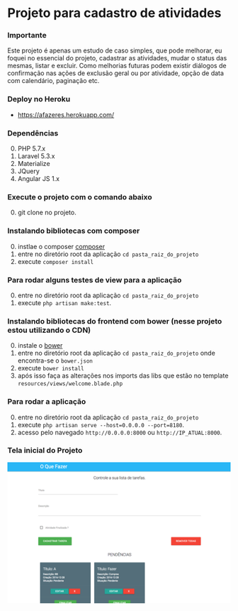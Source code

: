 # Projeto para cadastro de atividades

### Importante

Este projeto é apenas um estudo de caso simples, que pode melhorar, eu foquei no essencial do projeto, cadastrar as atividades, mudar o status das mesmas, listar e excluir. Como melhorias futuras podem existir diálogos de confirmação nas ações de exclusão geral ou por atividade, opção de data com calendário, paginação etc.


### Deploy no Heroku

* https://afazeres.herokuapp.com/

### Dependências

0. PHP 5.7.x
0. Laravel 5.3.x
0. Materialize
0. JQuery
0. Angular JS 1.x

### Execute o projeto com o comando abaixo

0. git clone no projeto.

### Instalando bibliotecas com composer

0. instlae o composer [composer](https://getcomposer.org/)
0. entre no diretório root da aplicação `cd pasta_raiz_do_projeto`
0. execute `composer install`

### Para rodar alguns testes de view para a aplicação

0. entre no diretório root da aplicação `cd pasta_raiz_do_projeto`
0. execute `php artisan make:test`.

### Instalando bibliotecas do frontend com bower (nesse projeto estou utilizando o CDN)

0. instale o [bower](http://bower.io/)
0. entre no diretório root da aplicação `cd pasta_raiz_do_projeto` onde encontra-se o `bower.json`
0. execute `bower install`
0. após isso faça as alterações nos imports das libs que estão no template `resources/views/welcome.blade.php`

### Para rodar a aplicação

0. entre no diretório root da aplicação `cd pasta_raiz_do_projeto`
0. execute `php artisan serve --host=0.0.0.0 --port=8180`.
0. acesso pelo navegado `http://0.0.0.0:8000` ou `http://IP_ATUAL:8000`.

### Tela inicial do Projeto

![Screenshot](screenshot/screen1.png)
